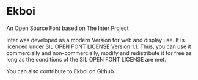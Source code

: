 # Ekboi
 An Open Source Font based on The Inter Project

Inter was developed as a modern Version for web and display use.
It is licenced under SIL OPEN FONT LICENSE Version 1.1.
Thus, you can use it commercially and non-commercially, modify and redistribute it for free as long as the conditions of the SIL OPEN FONT LICENSE are met.

You can also contribute to Ekboi on Github.
